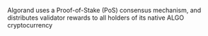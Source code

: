 
Algorand uses a Proof-of-Stake (PoS) consensus mechanism, and distributes validator rewards to all holders of its native ALGO cryptocurrency